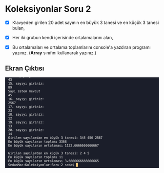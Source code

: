# Koleksiyonlar Soru 2

- [x] Klavyeden girilen 20 adet sayının en büyük 3 tanesi
      ve en küçük 3 tanesi bulan,

- [x] Her iki grubun kendi içerisinde
      ortalamalarını alan,
- [x] Bu ortalamaları ve ortalama toplamlarını
      console'a yazdıran programı yazınız. (**Array** sınıfını kullanarak yazınız.)

## Ekran Çıktısı

![ss](./output2.png)

